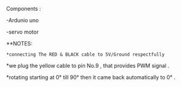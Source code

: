 Components :

-Ardunio uno

-servo motor

**NOTES:

    *connecting The RED & BLACK cable to 5V/Ground respectfully

*we plug the yellow cable to pin No.9 , that provides PWM signal .

*rotating starting at 0° till 90° then it came back automatically to 0° .

